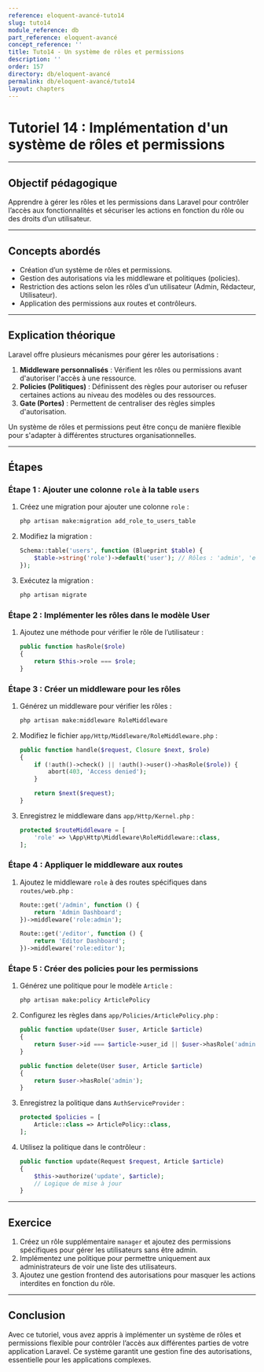 ```yaml
---
reference: eloquent-avancé-tuto14
slug: tuto14
module_reference: db
part_reference: eloquent-avancé
concept_reference: ''
title: Tuto14 - Un système de rôles et permissions
description: ''
order: 157
directory: db/eloquent-avancé
permalink: db/eloquent-avancé/tuto14
layout: chapters
---
```


# **Tutoriel 14 : Implémentation d'un système de rôles et permissions**

---

## **Objectif pédagogique**  
Apprendre à gérer les rôles et les permissions dans Laravel pour contrôler l’accès aux fonctionnalités et sécuriser les actions en fonction du rôle ou des droits d’un utilisateur.

---

## **Concepts abordés**  
- Création d’un système de rôles et permissions.  
- Gestion des autorisations via les middleware et politiques (policies).  
- Restriction des actions selon les rôles d’un utilisateur (Admin, Rédacteur, Utilisateur).  
- Application des permissions aux routes et contrôleurs.

---

## **Explication théorique**  
Laravel offre plusieurs mécanismes pour gérer les autorisations :

1. **Middleware personnalisés** : Vérifient les rôles ou permissions avant d'autoriser l'accès à une ressource.
2. **Policies (Politiques)** : Définissent des règles pour autoriser ou refuser certaines actions au niveau des modèles ou des ressources.
3. **Gate (Portes)** : Permettent de centraliser des règles simples d'autorisation.

Un système de rôles et permissions peut être conçu de manière flexible pour s'adapter à différentes structures organisationnelles.

---

## **Étapes**

### **Étape 1 : Ajouter une colonne `role` à la table `users`**
1. Créez une migration pour ajouter une colonne `role` :
   ```bash
   php artisan make:migration add_role_to_users_table
   ```
2. Modifiez la migration :
   ```php
   Schema::table('users', function (Blueprint $table) {
       $table->string('role')->default('user'); // Rôles : 'admin', 'editor', 'user'
   });
   ```
3. Exécutez la migration :
   ```bash
   php artisan migrate
   ```

### **Étape 2 : Implémenter les rôles dans le modèle User**
1. Ajoutez une méthode pour vérifier le rôle de l’utilisateur :
   ```php
   public function hasRole($role)
   {
       return $this->role === $role;
   }
   ```

### **Étape 3 : Créer un middleware pour les rôles**
1. Générez un middleware pour vérifier les rôles :
   ```bash
   php artisan make:middleware RoleMiddleware
   ```
2. Modifiez le fichier `app/Http/Middleware/RoleMiddleware.php` :
   ```php
   public function handle($request, Closure $next, $role)
   {
       if (!auth()->check() || !auth()->user()->hasRole($role)) {
           abort(403, 'Access denied');
       }

       return $next($request);
   }
   ```
3. Enregistrez le middleware dans `app/Http/Kernel.php` :
   ```php
   protected $routeMiddleware = [
       'role' => \App\Http\Middleware\RoleMiddleware::class,
   ];
   ```

### **Étape 4 : Appliquer le middleware aux routes**
1. Ajoutez le middleware `role` à des routes spécifiques dans `routes/web.php` :
   ```php
   Route::get('/admin', function () {
       return 'Admin Dashboard';
   })->middleware('role:admin');

   Route::get('/editor', function () {
       return 'Editor Dashboard';
   })->middleware('role:editor');
   ```

### **Étape 5 : Créer des policies pour les permissions**
1. Générez une politique pour le modèle `Article` :
   ```bash
   php artisan make:policy ArticlePolicy
   ```
2. Configurez les règles dans `app/Policies/ArticlePolicy.php` :
   ```php
   public function update(User $user, Article $article)
   {
       return $user->id === $article->user_id || $user->hasRole('admin');
   }

   public function delete(User $user, Article $article)
   {
       return $user->hasRole('admin');
   }
   ```
3. Enregistrez la politique dans `AuthServiceProvider` :
   ```php
   protected $policies = [
       Article::class => ArticlePolicy::class,
   ];
   ```
4. Utilisez la politique dans le contrôleur :
   ```php
   public function update(Request $request, Article $article)
   {
       $this->authorize('update', $article);
       // Logique de mise à jour
   }
   ```

---

## **Exercice**
1. Créez un rôle supplémentaire `manager` et ajoutez des permissions spécifiques pour gérer les utilisateurs sans être admin.  
2. Implémentez une politique pour permettre uniquement aux administrateurs de voir une liste des utilisateurs.
3. Ajoutez une gestion frontend des autorisations pour masquer les actions interdites en fonction du rôle.

---

## **Conclusion**  
Avec ce tutoriel, vous avez appris à implémenter un système de rôles et permissions flexible pour contrôler l’accès aux différentes parties de votre application Laravel. Ce système garantit une gestion fine des autorisations, essentielle pour les applications complexes.

